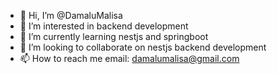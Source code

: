 - 👋 Hi, I’m @DamaluMalisa
- 👀 I’m interested in backend development
- 🌱 I’m currently learning nestjs and springboot
- 💞️ I’m looking to collaborate on nestjs backend development
- 📫 How to reach me email: damalumalisa@gmail.com

<!---
DamaluMalisa/DamaluMalisa is a ✨ special ✨ repository because its `README.md` (this file) appears on your GitHub profile.
You can click the Preview link to take a look at your changes.
--->

